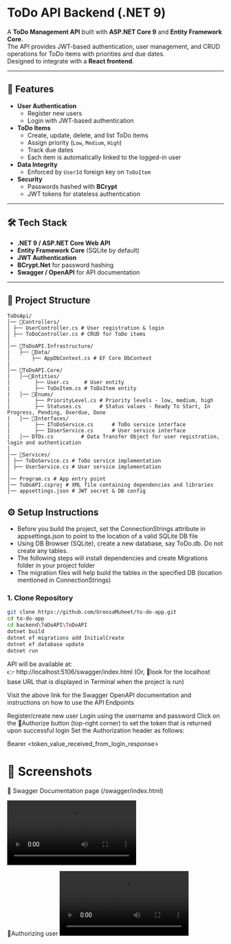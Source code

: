 # ToDo API Backend (.NET 9)

A **ToDo Management API** built with **ASP.NET Core 9** and **Entity Framework Core**.  
The API provides JWT-based authentication, user management, and CRUD operations for ToDo items with priorities and due dates.  
Designed to integrate with a **React frontend**.

---

## 🚀 Features

- **User Authentication**
  - Register new users
  - Login with JWT-based authentication
- **ToDo Items**
  - Create, update, delete, and list ToDo items
  - Assign priority (`Low`, `Medium`, `High`)
  - Track due dates
  - Each item is automatically linked to the logged-in user
- **Data Integrity**
  - Enforced by `UserId` foreign key on `ToDoItem`
- **Security**
  - Passwords hashed with **BCrypt**
  - JWT tokens for stateless authentication

---

## 🛠️ Tech Stack

- **.NET 9 / ASP.NET Core Web API**
- **Entity Framework Core** (SQLite by default)
- **JWT Authentication**
- **BCrypt.Net** for password hashing
- **Swagger / OpenAPI** for API documentation

---

## 📂 Project Structure
```
ToDoApi/
│── 📂Controllers/
│ ├── UserController.cs # User registration & login
│ ├── ToDoController.cs # CRUD for ToDo items
│
│── 📂ToDoAPI.Infrastructure/
|   ├── 📂Data/
│       ├── AppDbContext.cs # EF Core DbContext
|
│── 📂ToDoAPI.Core/
|   │──📂Entities/
|        ├── User.cs     # User entity
|        ├── ToDoItem.cs # ToDoItem entity
|   │── 📂Enums/
|        ├── PriorityLevel.cs # Priority levels - low, medium, high
|        ├── Statuses.cs      # Status values - Ready To Start, In Progress, Pending, Overdue, Done
|   │── 📂Interfaces/
|        ├── IToDoService.cs      # ToDo service interface
|        ├── IUserService.cs      # User service interface
|   │── DTOs.cs         # Data Transfer Object for user registration, login and authentication
│
│── 📂Services/
│ ├── ToDoService.cs # ToDo service implementation
│ ├── UserService.cs # User service implementation
│
│── Program.cs # App entry point
│── ToDoAPI.csproj # XML file containing dependencies and libraries
│── appsettings.json # JWT secret & DB config 

```

## ⚙️ Setup Instructions
- Before you build the project, set the ConnectionStrings attribute in appsettings.json to point to the location of a valid SQLite DB file
- Using DB Browser (SQLite), create a new database, say ToDo.db. Do not create any tables.
- The following steps will install dependencies and create Migrations folder in your project folder
- The migration files will help build the tables in the specified DB (location mentioned in ConnectionStrings)
### 1. Clone Repository
```bash
git clone https://github.com/UroosaMuheet/to-do-app.git
cd to-do-app
cd backend\ToDoAPI\ToDoAPI
dotnet build
dotnet ef migrations add InitialCreate
dotnet ef database update
dotnet run 
```

API will be available at:  
👉 http://localhost:5106/swagger/index.html
(Or, 👀look for the localhost base URL that is displayed in Terminal when the project is run)

Visit the above link for the Swagger OpenAPI documentation and instructions on how to use the API Endpoints

Register/create new user
Login using the username and password
Click on the 🔑Authorize button (top-right corner) to set the token that is returned upon successful login
Set the Authorization header as follows:

Bearer <token_value_received_from_login_response>

# 📸 Screenshots

 📖 Swagger Documentation page (/swagger/index.html)

![Watch the video](20250901-1903-02.5181649.mp4)

🔑Authorizing user
![Watch the video](20250901-1905-17.7936059.mp4)
